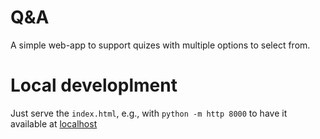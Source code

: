 # Q&A
A simple web-app to support quizes with multiple options to select from.
# Local developlment
Just serve the `index.html`, e.g., with `python -m http 8000` to have it available at [localhost](http://localhost:8000/)